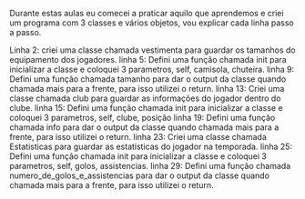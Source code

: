 Durante estas aulas eu comecei a praticar aquilo que aprendemos e criei um programa com 3 classes e vários objetos, vou explicar cada linha passo a passo.

Linha 2: criei uma classe chamada vestimenta para guardar os tamanhos do equipamento dos jogadores.
linha 5: Defini uma função chamada init para inicializar a classe e coloquei 3 parametros, self, camisola, chuteira. 
linha 9: Defini uma função chamada tamanho para dar o output da classe quando chamada mais para a frente, para isso utilizei o return. 
linha 13: Criei uma classe chamada club para guardar as informações do jogador dentro do clube. 
linha 15: Defini uma função chamada init para inicializar a classe e coloquei 3 parametros, self, clube, posição 
linha 19: Defini uma função chamada info para dar o output da classe quando chamada mais para a frente, para isso utilizei o return. 
linha 23: Criei uma classe chamada Estatisticas para guardar as estatisticas do jogador na temporada. 
linha 25: Defini uma função chamada init para inicializar a classe e coloquei 3 parametros, self, golos, assistencias. 
linha 29: Defini uma função chamada numero_de_golos_e_assistencias para dar o output da classe quando chamada mais para a frente, para isso utilizei o return.
